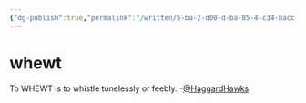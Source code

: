 ```yaml
---
{"dg-publish":true,"permalink":"/written/5-ba-2-d00-d-ba-85-4-c34-bacc-612-f1-d3-c5-ce-3/","dgHomeLink":true,"dgPassFrontmatter":false}
---
```


# whewt


To WHEWT is to whistle tunelessly or feebly.
-[@HaggardHawks](https://twitter.com/HaggardHawks/status/1504796813987135488)